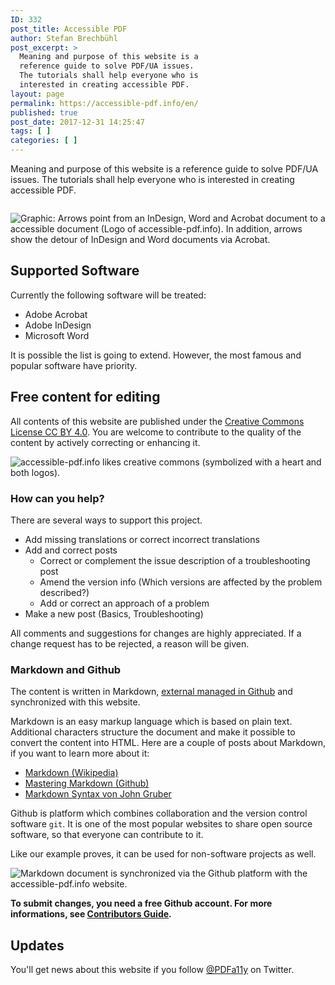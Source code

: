 ```yaml
---
ID: 332
post_title: Accessible PDF
author: Stefan Brechbühl
post_excerpt: >
  Meaning and purpose of this website is a
  reference guide to solve PDF/UA issues.
  The tutorials shall help everyone who is
  interested in creating accessible PDF.
layout: page
permalink: https://accessible-pdf.info/en/
published: true
post_date: 2017-12-31 14:25:47
tags: [ ]
categories: [ ]
---
```

Meaning and purpose of this website is a reference guide to solve PDF/UA issues. The tutorials shall help everyone who is interested in creating accessible PDF.

<div class="fullwidth-container" style="margin-top:2em;"><img src="https://accessible-pdf.info/wp/wp-content/uploads/homepage-teaser-apps.png" alt="Graphic: Arrows point from an InDesign, Word and Acrobat document to a accessible document (Logo of accessible-pdf.info). In addition, arrows show the detour of InDesign and Word documents via Acrobat." /></div>

## Supported Software

Currently the following software will be treated:

- Adobe Acrobat
- Adobe InDesign
- Microsoft Word

It is possible the list is going to extend. However, the most famous and popular software have priority.

## Free content for editing

All contents of this website are published under the [Creative Commons License CC BY 4.0](https://creativecommons.org/licenses/by/4.0/). You are welcome to contribute to the quality of the content by actively correcting or enhancing it.

![accessible-pdf.info likes creative commons (symbolized with a heart and both logos).](https://accessible-pdf.info/wp/wp-content/uploads/homepage-teaser-cc.png)

### How can you help?

There are several ways to support this project.

- Add missing translations or correct incorrect translations
- Add and correct posts 
	- Correct or complement the issue description of a troubleshooting post
	- Amend the version info (Which versions are affected by the problem described?)
	- Add or correct an approach of a problem
- Make a new post (Basics, Troubleshooting)

All comments and suggestions for changes are highly appreciated. If a change request has to be rejected, a reason will be given.

### Markdown and Github

The content is written in Markdown, [external managed in Github](https://github.com/pixelstrolch/accessible-pdf) and synchronized with this website.

Markdown is an easy markup language which is based on plain text. Additional characters structure the document and make it possible to convert the content into HTML. Here are a couple of posts about Markdown, if you want to learn more about it:

- [Markdown (Wikipedia)](https://en.wikipedia.org/wiki/Markdown)
- [Mastering Markdown (Github)](https://guides.github.com/features/mastering-markdown/)
- [Markdown Syntax von John Gruber](https://daringfireball.net/projects/markdown/syntax)

Github is platform which combines collaboration and the version control software `git`. It is one of the most popular websites to share open source software, so that everyone can contribute to it.

Like our example proves, it can be used for non-software projects as well.

![Markdown document is synchronized via the Github platform with the accessible-pdf.info website.](https://accessible-pdf.info/wp/wp-content/uploads/homepage-teaser-sync.png)

**To submit changes, you need a free Github account. For more informations, see [Contributors Guide](https://github.com/pixelstrolch/accessible-pdf/blob/master/CONTRIBUTING.md).**

## Updates

You'll get news about this website if you follow [@PDFa11y](https://twitter.com/PDFa11y) on Twitter.